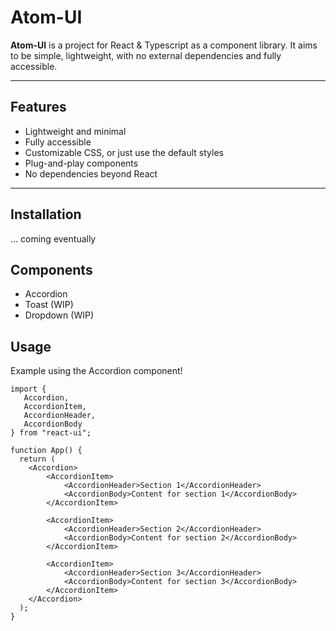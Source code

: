 # Atom-UI

**Atom-UI** is a project for React & Typescript as a component library. It aims to be simple, lightweight, with no external dependencies and fully accessible. 

---

## Features

- Lightweight and minimal
- Fully accessible
- Customizable CSS, or just use the default styles
- Plug-and-play components
- No dependencies beyond React

---

## Installation

... coming eventually

## Components

 - Accordion
 - Toast (WIP)
 - Dropdown (WIP)

## Usage

Example using the Accordion component!

```tsx
import {
   Accordion,  
   AccordionItem,
   AccordionHeader,
   AccordionBody
} from "react-ui";

function App() {
  return (
    <Accordion>
        <AccordionItem>
            <AccordionHeader>Section 1</AccordionHeader>
            <AccordionBody>Content for section 1</AccordionBody>
        </AccordionItem>

        <AccordionItem>
            <AccordionHeader>Section 2</AccordionHeader>
            <AccordionBody>Content for section 2</AccordionBody>
        </AccordionItem>

        <AccordionItem>
            <AccordionHeader>Section 3</AccordionHeader>
            <AccordionBody>Content for section 3</AccordionBody>
        </AccordionItem>
    </Accordion>
  );
}
```